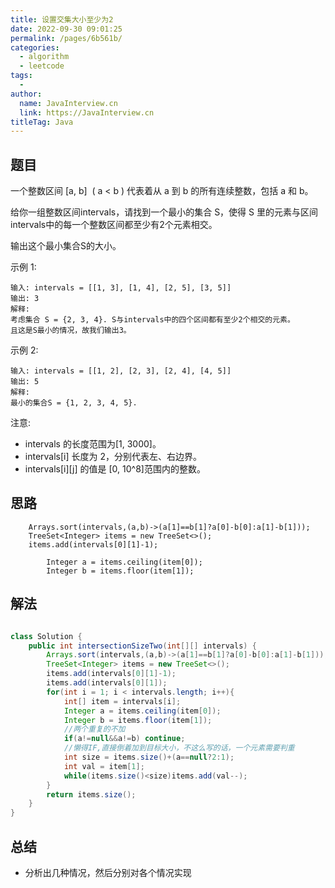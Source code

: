 ```yaml
---
title: 设置交集大小至少为2
date: 2022-09-30 09:01:25
permalink: /pages/6b561b/
categories:
  - algorithm
  - leetcode
tags:
  - 
author: 
  name: JavaInterview.cn
  link: https://JavaInterview.cn
titleTag: Java
---
```



## 题目

一个整数区间 [a, b]  ( a < b ) 代表着从 a 到 b 的所有连续整数，包括 a 和 b。

给你一组整数区间intervals，请找到一个最小的集合 S，使得 S 里的元素与区间intervals中的每一个整数区间都至少有2个元素相交。

输出这个最小集合S的大小。

示例 1:

    输入: intervals = [[1, 3], [1, 4], [2, 5], [3, 5]]
    输出: 3
    解释:
    考虑集合 S = {2, 3, 4}. S与intervals中的四个区间都有至少2个相交的元素。
    且这是S最小的情况，故我们输出3。
示例 2:

    输入: intervals = [[1, 2], [2, 3], [2, 4], [4, 5]]
    输出: 5
    解释:
    最小的集合S = {1, 2, 3, 4, 5}.
注意:

- intervals 的长度范围为[1, 3000]。
- intervals[i] 长度为 2，分别代表左、右边界。
- intervals[i][j] 的值是 [0, 10^8]范围内的整数。


## 思路

        Arrays.sort(intervals,(a,b)->(a[1]==b[1]?a[0]-b[0]:a[1]-b[1]));
        TreeSet<Integer> items = new TreeSet<>();
        items.add(intervals[0][1]-1);

            Integer a = items.ceiling(item[0]);
            Integer b = items.floor(item[1]);

## 解法
```java

class Solution {
    public int intersectionSizeTwo(int[][] intervals) {
        Arrays.sort(intervals,(a,b)->(a[1]==b[1]?a[0]-b[0]:a[1]-b[1]));
        TreeSet<Integer> items = new TreeSet<>();
        items.add(intervals[0][1]-1);
        items.add(intervals[0][1]);
        for(int i = 1; i < intervals.length; i++){
            int[] item = intervals[i];
            Integer a = items.ceiling(item[0]);
            Integer b = items.floor(item[1]);
            //两个重复的不加
            if(a!=null&&a!=b) continue;
            //懒得IF,直接倒着加到目标大小，不这么写的话，一个元素需要判重
            int size = items.size()+(a==null?2:1);
            int val = item[1];
            while(items.size()<size)items.add(val--);
        }
        return items.size();
    }
}
```

## 总结

- 分析出几种情况，然后分别对各个情况实现 
